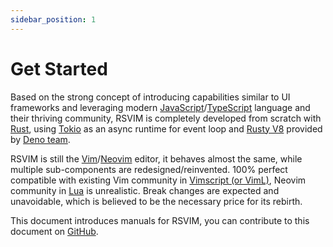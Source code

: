 ```yaml
---
sidebar_position: 1
---
```


# Get Started

Based on the strong concept of introducing capabilities similar to UI frameworks and leveraging modern [JavaScript](https://developer.mozilla.org/en-US/docs/Web/JavaScript)/[TypeScript](https://www.typescriptlang.org/) language and their thriving community, RSVIM is completely developed from scratch with [Rust](https://www.rust-lang.org/), using [Tokio](https://tokio.rs/) as an async runtime for event loop and [Rusty V8](https://github.com/denoland/rusty_v8) provided by [Deno team](https://deno.com/).

RSVIM is still the [Vim](https://www.vim.org/)/[Neovim](https://neovim.io/) editor, it behaves almost the same, while multiple sub-components are redesigned/reinvented. 100% perfect compatible with existing Vim community in [Vimscript (or VimL)](https://en.wikipedia.org/wiki/Vimscript), Neovim community in [Lua](https://neovim.io/doc/user/lua.html) is unrealistic. Break changes are expected and unavoidable, which is believed to be the necessary price for its rebirth.

This document introduces manuals for RSVIM, you can contribute to this document on [GitHub](https://github.com/rsvim/rsvim.github.io).
